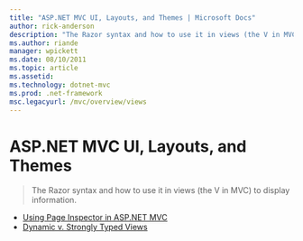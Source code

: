 ```yaml
---
title: "ASP.NET MVC UI, Layouts, and Themes | Microsoft Docs"
author: rick-anderson
description: "The Razor syntax and how to use it in views (the V in MVC) to display information."
ms.author: riande
manager: wpickett
ms.date: 08/10/2011
ms.topic: article
ms.assetid: 
ms.technology: dotnet-mvc
ms.prod: .net-framework
msc.legacyurl: /mvc/overview/views
---
```

ASP.NET MVC UI, Layouts, and Themes
====================
> The Razor syntax and how to use it in views (the V in MVC) to display information.


- [Using Page Inspector in ASP.NET MVC](using-page-inspector-in-aspnet-mvc.md)
- [Dynamic v. Strongly Typed Views](dynamic-v-strongly-typed-views.md)